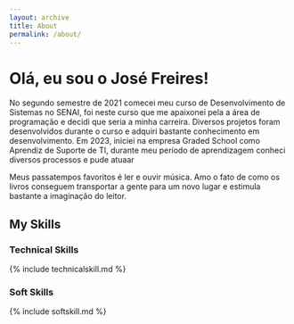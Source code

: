 ```yaml
---
layout: archive
title: About
permalink: /about/
---
```


# Olá, eu sou o José Freires!
No segundo semestre de 2021 comecei meu curso de Desenvolvimento de Sistemas no SENAI, foi neste curso que me apaixonei pela a área de programação e decidi que seria a minha carreira. Diversos projetos foram desenvolvidos durante o curso e adquiri bastante conhecimento em desenvolvimento. Em 2023, iniciei na empresa Graded School como Aprendiz de Suporte de TI, durante meu período de aprendizagem conheci diversos processos e pude atuaar

Meus passatempos favoritos é ler e ouvir música. Amo o fato de como os livros conseguem transportar a gente para um novo lugar e estimula bastante a imaginação do leitor. 


## My Skills

### Technical Skills

{% include technicalskill.md %}

### Soft Skills

{% include softskill.md %}